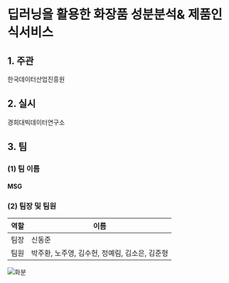 # 딥러닝을 활용한 화장품 성분분석& 제품인식서비스
## 1. 주관
한국데이터산업진흥원
## 2. 실시
경희대빅데이터연구소

## 3. 팀
### (1) 팀 이름
#### MSG

### (2) 팀장 및 팀원
|역할|이름|
|-------|-------------------------------------------|
|팀장|신동준|
|팀원|박주환, 노주영, 김수헌, 정예림, 김소은, 김준형|

![화분](https://user-images.githubusercontent.com/49123169/65417295-b18d3d80-de34-11e9-839e-7aa1304072ad.png)
